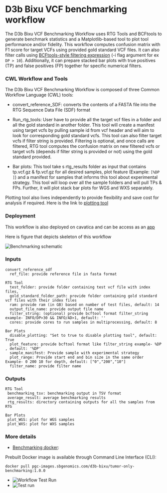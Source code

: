 # D3b Bixu VCF benchmarking workflow

The D3b Bixu VCF Benchmarking Workflow uses RTG Tools and BCFtools to generate benchmark statistics and a Matplotlib-based tool to plot tool performance and/or fidelity. This workflow computes confusion matrix with F1 score for target VCFs using provided gold standard VCF files. It can also filter calls using [BCFtools-style filtering expression](https://samtools.github.io/bcftools/bcftools.html#expressions) (-i flag argument for ex `DP > 10`). Additionally, it can prepare stacked bar plots with true positives (TP) and false positives (FP) together for specific numerical filters.

### CWL Workflow and Tools

The D3b Bixu VCF Benchmarking Workflow is composed of three Common Workflow Language (CWL) tools:

- convert_reference_SDF: converts the contents of a FASTA file into the RTG Sequence Data File (SDF) format

- Run_rtg_tools: User have to provide all the target vcf files in a folder and all the gold standard in another folder. This tool will create a manifest using target vcfs by pulling sample id from vcf header and will aim to look for corresponding gold standard vcfs.  This tool can also filter target vcfs if filter string is provided. Filtering is optional, and once calls are filtered, RTG tool computes the confusion matrix on new filtered vcfs or target vcfs (depends if filter string is provided or not) using the gold standard provided.

- Bar plots: This tool take s rtg_results folder as input that contains tp.vcf.gz & fp.vcf.gz for all desired samples, plot feature (Example: `[%DP ]`) and a manifest for samples that informs this tool about experimental strategy. This tool will loop over all the sample folders and will pull TPs & FPs. Further, it will plot stack bar plots for WGS and WXS separately.

Plotting tool also lives independently to provide flexibility and save cost for analysis if required. Here is the link to [plotting tool](https://cavatica.sbgenomics.com/u/d3b-bixu/kf-tumor-only-wf-dev/apps/filter_plotting) 

### Deployment

This workflow is also deployed on cavatica and can be access as an [app](https://cavatica.sbgenomics.com/u/d3b-bixu/kf-tumor-only-wf-dev/apps/benchmarking_RTG_tool) 

Here is figure that depicts skeleton of this workflow

![Benchmarking schematic](https://github.com/kids-first/kfdrc-benchmark/tree/main/docs/Benchmarking_wf_schematic.png)

### Inputs

```
convert_reference_sdf
  ref_file: provide reference file in fasta format

RTG Tool
  test_folder: provide folder containing test vcf file with index files,
  gold_standard_folder_path: provide folder containing gold standard vcf files with their index files
  ram: provide ram (in GB) based on number of test files, default: 14 
  output_file_name: provide output file name
  filter_string: (optional) provide bcftool format filter_string example- INFO/DP>30 && INFO/AD>1, default: ''
  cores: provide cores to run samples in multiprocessing, default: 8

Bar Plots
  disable_plotting: "Set to true to disable plotting tool", default: True
  plot_feature: provide bcftool format like filter_string example- %DP , default: '%DP'
  sample_manifest: Provide sample with experimental strategy
  plot_range: Provide start end and bin size in the same order Example- 0 200 10 for depth, default: ["0","200","10"] 
  filter_name: provide filter name
```

### Outputs
```
RTG Tool 
 benchmarking_tsv: benchmarking output in TSV format
 average_result: average benchmarking results 
 rtg_results: directory containing outputs for all the samples from RTG

Bar Plots 
 plot_WGS: plot for WGS samples 
 plot_WXS: plot for WXS samples
```

### More details

- [Benchmarking docker](https://github.com/d3b-center/bixtools/blob/master/tumor-only-benchmarking/1.0.0/Dockerfile):

Prebuilt Docker image is available through Command Line Interface (CLI):
```
docker pull pgc-images.sbgenomics.com/d3b-bixu/tumor-only-benchmarking:1.0.0
```
- ![Workflow Test Run](https://github.com/kids-first/kfdrc-benchmark/tree/main/docs/Test_run_wf.png) 
- ![Test run](https://github.com/kids-first/kfdrc-benchmark/tree/main/docs/Test_run_plotting_tool.png)
